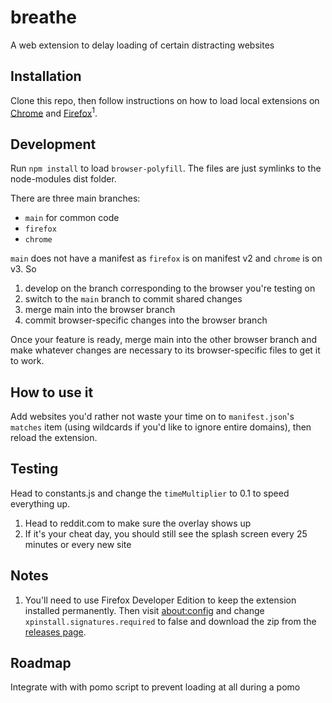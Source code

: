 # breathe

A web extension to delay loading of certain distracting websites

## Installation

Clone this repo, then follow instructions on how to load local extensions on [Chrome](https://developer.chrome.com/docs/extensions/mv2/getstarted/#manifest) and [Firefox](https://developer.mozilla.org/en-US/docs/Mozilla/Add-ons/WebExtensions/Your_first_WebExtension#installing)<sup>1</sup>.

## Development

Run `npm install` to load `browser-polyfill`. The files are just symlinks to the node-modules dist folder.

There are three main branches:

- `main` for common code
- `firefox`
- `chrome`

`main` does not have a manifest as `firefox` is on manifest v2 and `chrome` is on v3. So

1. develop on the branch corresponding to the browser you're testing on
2. switch to the `main` branch to commit shared changes
3. merge main into the browser branch
4. commit browser-specific changes into the browser branch

Once your feature is ready, merge main into the other browser branch and make whatever changes are necessary to its browser-specific files to get it to work.

## How to use it

Add websites you'd rather not waste your time on to `manifest.json`'s `matches` item (using wildcards if you'd like to ignore entire domains), then reload the extension.

## Testing

Head to constants.js and change the `timeMultiplier` to 0.1 to speed everything up.

1. Head to reddit.com to make sure the overlay shows up
2. If it's your cheat day, you should still see the splash screen every 25 minutes or every new site

## Notes

1. You'll need to use Firefox Developer Edition to keep the extension installed permanently. Then visit [about:config](about:config) and change `xpinstall.signatures.required` to false and download the zip from the [releases page](https://github.com/willlma/breathe/releases).

## Roadmap

Integrate with with pomo script to prevent loading at all during a pomo
